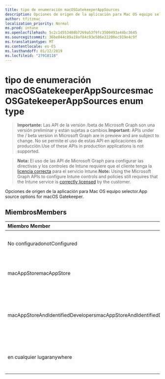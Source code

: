 ```yaml
---
title: tipo de enumeración macOSGatekeeperAppSources
description: Opciones de origen de la aplicación para Mac OS equipo selector.
author: tfitzmac
localization_priority: Normal
ms.prod: intune
ms.openlocfilehash: 5c2c1d553408b7269a53f9fc3500493a44bc3645
ms.sourcegitcommit: 36be044c89a19af84c93e586e22200ec919e4c9f
ms.translationtype: MT
ms.contentlocale: es-ES
ms.lasthandoff: 01/12/2019
ms.locfileid: "27918118"
---
```

# <a name="macosgatekeeperappsources-enum-type"></a><span data-ttu-id="39c05-103">tipo de enumeración macOSGatekeeperAppSources</span><span class="sxs-lookup"><span data-stu-id="39c05-103">macOSGatekeeperAppSources enum type</span></span>

> <span data-ttu-id="39c05-104">**Importante:** Las API de la versión /beta de Microsoft Graph son una versión preliminar y están sujetas a cambios.</span><span class="sxs-lookup"><span data-stu-id="39c05-104">**Important:** APIs under the / beta version in Microsoft Graph are in preview and are subject to change.</span></span> <span data-ttu-id="39c05-105">No se permite el uso de estas API en aplicaciones de producción.</span><span class="sxs-lookup"><span data-stu-id="39c05-105">Use of these APIs in production applications is not supported.</span></span>

> <span data-ttu-id="39c05-106">**Nota:** El uso de las API de Microsoft Graph para configurar las directivas y los controles de Intune requiere que el cliente tenga la [licencia correcta](https://go.microsoft.com/fwlink/?linkid=839381) para el servicio Intune.</span><span class="sxs-lookup"><span data-stu-id="39c05-106">**Note:** Using the Microsoft Graph APIs to configure Intune controls and policies still requires that the Intune service is [correctly licensed](https://go.microsoft.com/fwlink/?linkid=839381) by the customer.</span></span>

<span data-ttu-id="39c05-107">Opciones de origen de la aplicación para Mac OS equipo selector.</span><span class="sxs-lookup"><span data-stu-id="39c05-107">App source options for macOS Gatekeeper.</span></span>
## <a name="members"></a><span data-ttu-id="39c05-108">Miembros</span><span class="sxs-lookup"><span data-stu-id="39c05-108">Members</span></span>
|<span data-ttu-id="39c05-109">Miembro	</span><span class="sxs-lookup"><span data-stu-id="39c05-109">Member</span></span>|<span data-ttu-id="39c05-110">Valor</span><span class="sxs-lookup"><span data-stu-id="39c05-110">Value</span></span>|<span data-ttu-id="39c05-111">Descripción</span><span class="sxs-lookup"><span data-stu-id="39c05-111">Description</span></span>|
|:---|:---|:---|
|<span data-ttu-id="39c05-112">No configurado</span><span class="sxs-lookup"><span data-stu-id="39c05-112">notConfigured</span></span>|<span data-ttu-id="39c05-113">0</span><span class="sxs-lookup"><span data-stu-id="39c05-113">0</span></span>|<span data-ttu-id="39c05-114">Valor predeterminado de dispositivo, sin intención.</span><span class="sxs-lookup"><span data-stu-id="39c05-114">Device default value, no intent.</span></span>|
|<span data-ttu-id="39c05-115">macAppStore</span><span class="sxs-lookup"><span data-stu-id="39c05-115">macAppStore</span></span>|<span data-ttu-id="39c05-116">1</span><span class="sxs-lookup"><span data-stu-id="39c05-116">1</span></span>|<span data-ttu-id="39c05-117">Se pueden ejecutar sólo aplicaciones desde el AppStore Mac.</span><span class="sxs-lookup"><span data-stu-id="39c05-117">Only apps from the Mac AppStore can be run.</span></span>|
|<span data-ttu-id="39c05-118">macAppStoreAndIdentifiedDevelopers</span><span class="sxs-lookup"><span data-stu-id="39c05-118">macAppStoreAndIdentifiedDevelopers</span></span>|<span data-ttu-id="39c05-119">2</span><span class="sxs-lookup"><span data-stu-id="39c05-119">2</span></span>|<span data-ttu-id="39c05-120">Se pueden ejecutar aplicaciones sólo desde el Mac AppStore y desarrolladores identificados.</span><span class="sxs-lookup"><span data-stu-id="39c05-120">Only apps from the Mac AppStore and identified developers can be run.</span></span>|
|<span data-ttu-id="39c05-121">en cualquier lugar</span><span class="sxs-lookup"><span data-stu-id="39c05-121">anywhere</span></span>|<span data-ttu-id="39c05-122">3</span><span class="sxs-lookup"><span data-stu-id="39c05-122">3</span></span>|<span data-ttu-id="39c05-123">Se pueden ejecutar aplicaciones desde cualquier lugar.</span><span class="sxs-lookup"><span data-stu-id="39c05-123">Apps from anywhere can be run.</span></span>|





